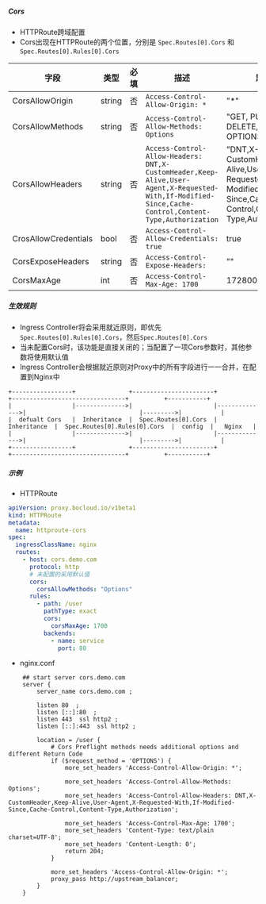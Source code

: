 ##### Cors

- HTTPRoute跨域配置
- Cors出现在HTTPRoute的两个位置，分别是 `Spec.Routes[0].Cors` 和 `Spec.Routes[0].Rules[0].Cors`

| 字段                 | 类型   | 必填 | 描述                                                         | 默认值                                                       |
| -------------------- | ------ | ---- | ------------------------------------------------------------ | ------------------------------------------------------------ |
| CorsAllowOrigin      | string | 否   | `Access-Control-Allow-Origin: *`                             | "*"                                                          |
| CorsAllowMethods     | string | 否   | `Access-Control-Allow-Methods: Options`                      | "GET, PUT, POST, DELETE, PATCH, OPTIONS"                     |
| CorsAllowHeaders     | string | 否   | `Access-Control-Allow-Headers: DNT,X-CustomHeader,Keep-Alive,User-Agent,X-Requested-With,If-Modified-Since,Cache-Control,Content-Type,Authorization` | "DNT,X-CustomHeader,Keep-Alive,User-Agent,X-Requested-With,If-Modified-Since,Cache-Control,Content-Type,Authorization" |
| CrosAllowCredentials | bool   | 否   | `Access-Control-Allow-Credentials: true`                     | true                                                         |
| CorsExposeHeaders    | string | 否   | `Access-Control-Expose-Headers: `                            | ""                                                           |
| CorsMaxAge           | int    | 否   | `Access-Control-Max-Age: 1700`                               | 1728000                                                      |



##### 生效规则

- Ingress Controller将会采用就近原则，即优先`Spec.Routes[0].Rules[0].Cors`，然后`Spec.Routes[0].Cors`
- 当未配置Cors时，该功能是直接关闭的；当配置了一项Cors参数时，其他参数将使用默认值
- Ingress Controller会根据就近原则对Proxy中的所有字段进行一一合并，在配置到Nginx中

```
+-----------------+               +-----------------------+               +--------------------------------+          +-----------+
|                 |-------------->|                       |-------------->|                                |--------->|           |
|  defualt Cors   |  Inheritance  |  Spec.Routes[0].Cors  |  Inheritance  |  Spec.Routes[0].Rules[0].Cors  |  config  |   Nginx   |  
|                 |-------------->|                       |-------------->|                                |--------->|           |
+-----------------+               +-----------------------+               +--------------------------------+          +-----------+
```



##### 示例

- HTTPRoute

```yaml
apiVersion: proxy.bocloud.io/v1beta1
kind: HTTPRoute
metadata:
  name: httproute-cors
spec:
  ingressClassName: nginx
  routes:
    - host: cors.demo.com
      protocol: http
      # 未配置的采用默认值
      cors:
        corsAllowMethods: "Options"
      rules:
        - path: /user
          pathType: exact
          cors:
            corsMaxAge: 1700
          backends:
            - name: service
              port: 80
```

- nginx.conf

```nginx
	## start server cors.demo.com
	server {
		server_name cors.demo.com ;
		
		listen 80  ;
		listen [::]:80  ;
		listen 443  ssl http2 ;
		listen [::]:443  ssl http2 ;
		
		location = /user {
			# Cors Preflight methods needs additional options and different Return Code
			if ($request_method = 'OPTIONS') {
				more_set_headers 'Access-Control-Allow-Origin: *';
				
				more_set_headers 'Access-Control-Allow-Methods: Options';
				more_set_headers 'Access-Control-Allow-Headers: DNT,X-CustomHeader,Keep-Alive,User-Agent,X-Requested-With,If-Modified-Since,Cache-Control,Content-Type,Authorization';
				
				more_set_headers 'Access-Control-Max-Age: 1700';
				more_set_headers 'Content-Type: text/plain charset=UTF-8';
				more_set_headers 'Content-Length: 0';
				return 204;
			}
			
			more_set_headers 'Access-Control-Allow-Origin: *';
			proxy_pass http://upstream_balancer;
		}
	}
```

